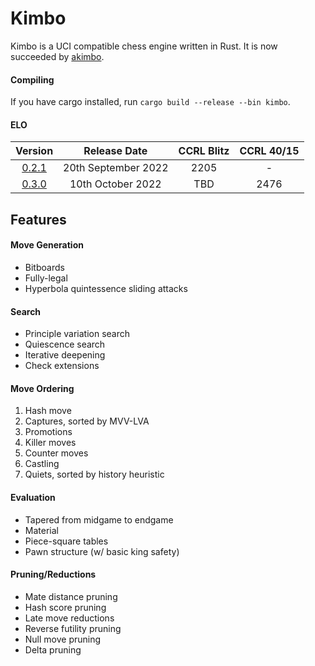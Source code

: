 # Kimbo

Kimbo is a UCI compatible chess engine written in Rust. It is now succeeded by [akimbo](https://github.com/JacquesRW/akimbo).


#### Compiling
If you have cargo installed, run ```cargo build --release --bin kimbo```.

#### ELO

| Version | Release Date | CCRL Blitz | CCRL 40/15 |
| :-----: | :----------: | :--------: | :--------: |
| [0.2.1](https://github.com/JacquesRW/Kimbo/releases/tag/v0.2.1)   | 20th September 2022 | 2205 | - |
| [0.3.0](https://github.com/JacquesRW/Kimbo/releases/tag/v0.3.0)   | 10th October 2022 | TBD | 2476 |

## Features

#### Move Generation
- Bitboards
- Fully-legal
- Hyperbola quintessence sliding attacks

#### Search
- Principle variation search
- Quiescence search
- Iterative deepening
- Check extensions

#### Move Ordering
1. Hash move
2. Captures, sorted by MVV-LVA
3. Promotions
4. Killer moves
5. Counter moves
6. Castling
4. Quiets, sorted by history heuristic

#### Evaluation
- Tapered from midgame to endgame
- Material
- Piece-square tables
- Pawn structure (w/ basic king safety)

#### Pruning/Reductions
- Mate distance pruning
- Hash score pruning
- Late move reductions
- Reverse futility pruning
- Null move pruning
- Delta pruning
